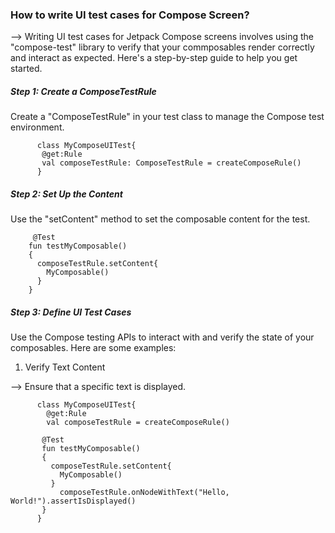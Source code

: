 ### How to write UI test cases for Compose Screen?

--> Writing UI test cases for Jetpack Compose screens involves using the "compose-test" library to verify that your commposables render correctly and interact as expected. Here's a step-by-step guide to help you get started.

##### Step 1: Create a ComposeTestRule

 Create a "ComposeTestRule" in your test class to manage the Compose test environment.
          
          class MyComposeUITest{
           @get:Rule
           val composeTestRule: ComposeTestRule = createComposeRule()
          }

##### Step 2: Set Up the Content

Use the "setContent" method to set the composable content for the test.

         @Test
        fun testMyComposable()
        {
          composeTestRule.setContent{
            MyComposable()
          }
        }

##### Step 3: Define UI Test Cases

Use the Compose testing APIs to interact with and verify the state of your composables. Here are some examples:

 1. Verify Text Content

 --> Ensure that a specific text is displayed.

          class MyComposeUITest{
            @get:Rule
            val composeTestRule = createComposeRule()
          
           @Test
           fun testMyComposable()
           {
             composeTestRule.setContent{
               MyComposable()
             }
               composeTestRule.onNodeWithText("Hello, World!").assertIsDisplayed()
           }
          }
